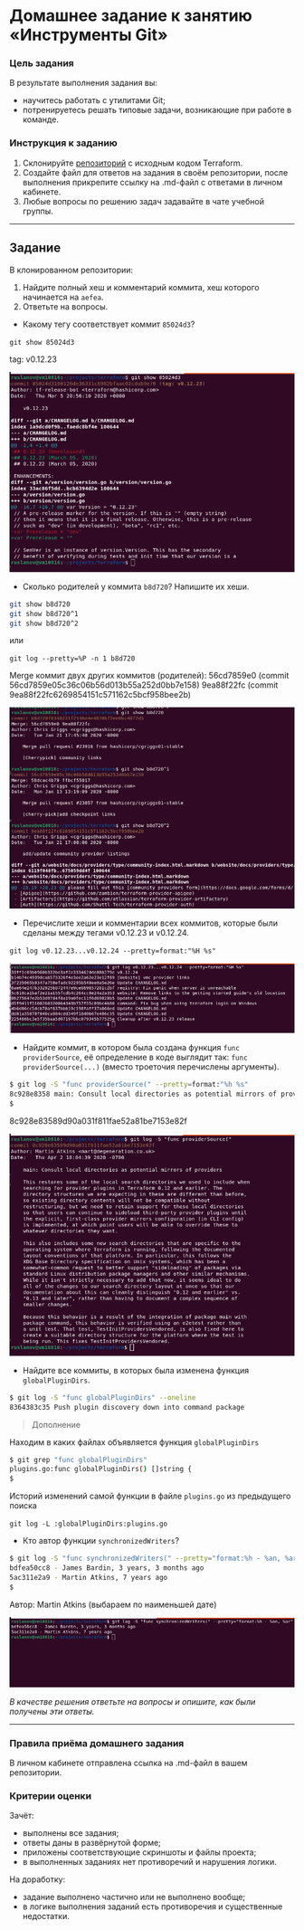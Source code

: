 # Домашнее задание к занятию «Инструменты Git»

### Цель задания

В результате выполнения задания вы:

* научитесь работать с утилитами Git;
* потренируетесь решать типовые задачи, возникающие при работе в команде. 

### Инструкция к заданию

1. Склонируйте [репозиторий](https://github.com/hashicorp/terraform) с исходным кодом Terraform.
2. Создайте файл для ответов на задания в своём репозитории, после выполнения прикрепите ссылку на .md-файл с ответами в личном кабинете.
3. Любые вопросы по решению задач задавайте в чате учебной группы.

------

## Задание

В клонированном репозитории:

1. Найдите полный хеш и комментарий коммита, хеш которого начинается на `aefea`.
2. Ответьте на вопросы.

* Какому тегу соответствует коммит `85024d3`?

`git show 85024d3`

tag: v0.12.23

![Какому тегу соответствует коммит 85024d3](img/hw-git-04-001.png)

* Сколько родителей у коммита `b8d720`? Напишите их хеши.

```bash
git show b8d720
git show b8d720^1
git show b8d720^2
```
или

`git log --pretty=%P -n 1 b8d720`

Merge коммит двух других коммитов (родителей): 56cd7859e0 (commit 56cd7859e05c36c06b56d013b55a252d0bb7e158) 9ea88f22fc (commit 9ea88f22fc6269854151c571162c5bcf958bee2b)

![Родители коммита b8d720](img/hw-git-04-003.png)

* Перечислите хеши и комментарии всех коммитов, которые были сделаны между тегами  v0.12.23 и v0.12.24.

`git log v0.12.23...v0.12.24 --pretty=format:"%H %s"`

![хеши и комментарии всех коммитов в диапазоне](img/hw-git-04-004.png)

* Найдите коммит, в котором была создана функция `func providerSource`, её определение в коде выглядит так: `func providerSource(...)` (вместо троеточия перечислены аргументы).

```bash
$ git log -S "func providerSource(" --pretty=format:"%h %s"
8c928e8358 main: Consult local directories as potential mirrors of providers
$
```

8c928e83589d90a031f811fae52a81be7153e82f

![Коммит с обьявлением функции func providerSource](img/hw-git-04-002.png)

* Найдите все коммиты, в которых была изменена функция `globalPluginDirs`.

```bash
$ git log -S "func globalPluginDirs" --oneline
8364383c35 Push plugin discovery down into command package
```

> Дополнение

Находим в каких файлах объявляется функция `globalPluginDirs`

```bash
$ git grep "func globalPluginDirs"
plugins.go:func globalPluginDirs() []string {
$ 
```

Историй изменений самой функции в файле `plugins.go` из предыдущего поиска

`git log -L :globalPluginDirs:plugins.go`



* Кто автор функции `synchronizedWriters`? 

```bash
$ git log -S "func synchronizedWriters(" --pretty="format:%h - %an, %ar"
bdfea50cc8 - James Bardin, 3 years, 3 months ago
5ac311e2a9 - Martin Atkins, 7 years ago
$ 
```

Автор: Martin Atkins (выбараем по наименьшей дате)

![Коммит с обьявлением функции func providerSource](img/hw-git-04-005.png)

*В качестве решения ответьте на вопросы и опишите, как были получены эти ответы.*

---

### Правила приёма домашнего задания

В личном кабинете отправлена ссылка на .md-файл в вашем репозитории.

### Критерии оценки

Зачёт:

* выполнены все задания;
* ответы даны в развёрнутой форме;
* приложены соответствующие скриншоты и файлы проекта;
* в выполненных заданиях нет противоречий и нарушения логики.

На доработку:

* задание выполнено частично или не выполнено вообще;
* в логике выполнения заданий есть противоречия и существенные недостатки.